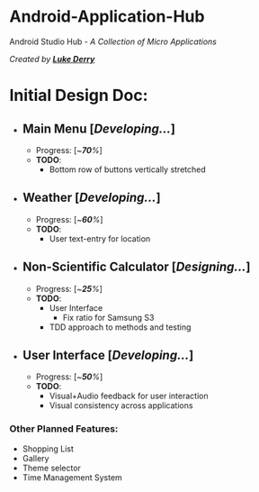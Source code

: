 # Android-Application-Hub  
Android Studio Hub - _A Collection of Micro Applications_  
  
_Created by_ [_**Luke Derry**_](https://www.linkedin.com/in/lukederry/)  

# Initial Design Doc:  

- ## Main Menu [_Developing..._]  
  - Progress: [_~**70**%_]  
  - **TODO**:  
    - Bottom row of buttons vertically stretched  
    
- ## Weather [_Developing..._]  
  - Progress: [_~**60**%_]  
  - **TODO**:  
    - User text-entry for location  
- ## Non-Scientific Calculator [_Designing..._]  
  - Progress: [_~**25**%_]  
  - **TODO**:  
    - User Interface  
      - Fix ratio for Samsung S3  
    - TDD approach to methods and testing  
    
- ## User Interface [_Developing..._]
  - Progress: [_~**50**%_]
  - **TODO**:
    - Visual+Audio feedback for user interaction
    - Visual consistency across applications
    

### Other Planned Features:  
- Shopping List  
- Gallery  
- Theme selector  
- Time Management System  
